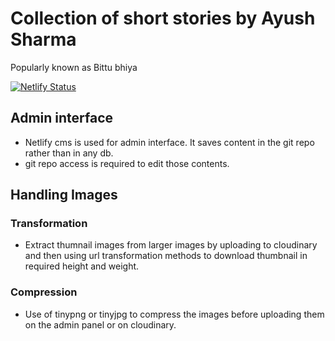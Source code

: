 # Collection of short stories by Ayush Sharma

Popularly known as Bittu bhiya

[![Netlify Status](https://api.netlify.com/api/v1/badges/dbc3d738-c943-4eea-ac60-b3df52c95b2a/deploy-status)](https://app.netlify.com/sites/photoarts/deploys)

## Admin interface

- Netlify cms is used for admin interface. It saves content in the git repo rather than in any db.
- git repo access is required to edit those contents.

## Handling Images

### Transformation

- Extract thumnail images from larger images by uploading to cloudinary and then using url transformation methods to download thumbnail in required height and weight.

### Compression

- Use of tinypng or tinyjpg to compress the images before uploading them on the admin panel or on cloudinary.
